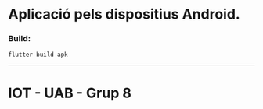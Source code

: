 # Aplicació pels dispositius Android.


### Build:
`flutter build apk`

------------

# IOT - UAB - Grup 8